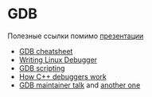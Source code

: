 # GDB

Полезные ссылки помимо [презентации](https://drive.google.com/file/d/1qSqUIxxBNzkLGdQeExW3auKz_1hIh88d/view?usp=sharing)

* [GDB cheatsheet](https://www.cs.princeton.edu/courses/archive/fall16/cos432/hw2/gdb-refcard.pdf)
* [Writing Linux Debugger](https://blog.tartanllama.xyz/writing-a-linux-debugger-setup/)
* [GDB scripting](https://stackoverflow.com/questions/10748501/what-are-the-best-ways-to-automate-a-gdb-debugging-session)
* [How C++ debuggers work](https://www.youtube.com/watch?v=Q3Rm95Mk03c)
* [GDB maintainer talk](http://www.youtube.com/watch?v=-n9Fkq1e6sg) and [another one](https://www.youtube.com/watch?v=V1t6faOKjuQ)